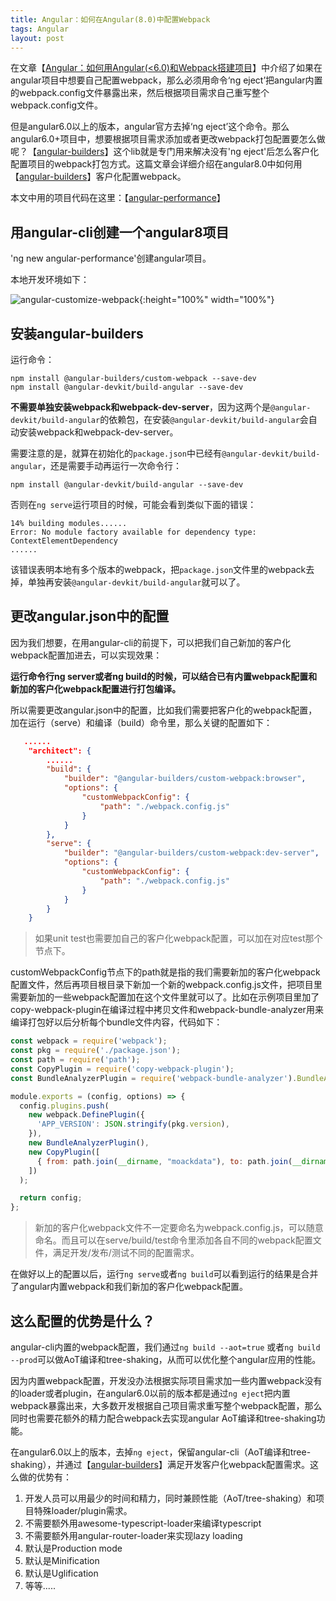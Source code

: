 ```yaml
---
title: Angular：如何在Angular(8.0)中配置Webpack
tags: Angular
layout: post
---
```


在文章【[Angular：如何用Angular(<6.0)和Webpack搭建项目](https://limeii.github.io/2018/09/angular-webpack/)】中介绍了如果在angular项目中想要自己配置webpack，那么必须用命令‘ng eject’把angular内置的webpack.config文件暴露出来，然后根据项目需求自己重写整个webpack.config文件。


但是angular6.0以上的版本，angular官方去掉‘ng eject’这个命令。那么angular6.0+项目中，想要根据项目需求添加或者更改webpack打包配置要怎么做呢？【[angular-builders](https://github.com/just-jeb/angular-builders)】这个lib就是专门用来解决没有'ng eject'后怎么客户化配置项目的webpack打包方式。这篇文章会详细介绍在angular8.0中如何用【[angular-builders](https://github.com/just-jeb/angular-builders)】客户化配置webpack。

本文中用的项目代码在这里：【[angular-performance](https://github.com/LiMeii/angular-performance)】

## 用angular-cli创建一个angular8项目
'ng new angular-performance'创建angular项目。

本地开发环境如下：

![angular-customize-webpack](https://limeii.github.io/assets/images/posts/angular/angular-customize-webpack01.png){:height="100%" width="100%"}

## 安装angular-builders

运行命令：
```
npm install @angular-builders/custom-webpack --save-dev
npm install @angular-devkit/build-angular --save-dev
```
**不需要单独安装webpack和webpack-dev-server**，因为这两个是```@angular-devkit/build-angular```的依赖包，在安装```@angular-devkit/build-angular```会自动安装webpack和webpack-dev-server。

需要注意的是，就算在初始化的```package.json```中已经有```@angular-devkit/build-angular```，还是需要手动再运行一次命令行：
```
npm install @angular-devkit/build-angular --save-dev
```
否则在```ng serve```运行项目的时候，可能会看到类似下面的错误：

```
14% building modules......
Error: No module factory available for dependency type: ContextElementDependency
......
```
该错误表明本地有多个版本的webpack，把```package.json```文件里的webpack去掉，单独再安装```@angular-devkit/build-angular```就可以了。

## 更改angular.json中的配置

因为我们想要，在用angular-cli的前提下，可以把我们自己新加的客户化webpack配置加进去，可以实现效果：


**运行命令行ng server或者ng build的时候，可以结合已有内置webpack配置和新加的客户化webpack配置进行打包编译。**


所以需要更改angular.json中的配置，比如我们需要把客户化的webpack配置，加在运行（serve）和编译（build）命令里，那么关键的配置如下：

```json
   ......
    "architect": {
        ......
        "build": {
            "builder": "@angular-builders/custom-webpack:browser",
            "options": {
                "customWebpackConfig": {
                    "path": "./webpack.config.js"
                }
            }
        },
        "serve": {
            "builder": "@angular-builders/custom-webpack:dev-server",
            "options": {
                "customWebpackConfig": {
                    "path": "./webpack.config.js"
                }
            }
        }
    }
```
<blockquote>
<p>
如果unit test也需要加自己的客户化webpack配置，可以加在对应test那个节点下。
</p>
</blockquote>
customWebpackConfig节点下的path就是指的我们需要新加的客户化webpack配置文件，然后再项目根目录下新加一个新的webpack.config.js文件，把项目里需要新加的一些webpack配置加在这个文件里就可以了。比如在示例项目里加了copy-webpack-plugin在编译过程中拷贝文件和webpack-bundle-analyzer用来编译打包好以后分析每个bundle文件内容，代码如下：

```js
const webpack = require('webpack');
const pkg = require('./package.json');
const path = require('path');
const CopyPlugin = require('copy-webpack-plugin');
const BundleAnalyzerPlugin = require('webpack-bundle-analyzer').BundleAnalyzerPlugin;

module.exports = (config, options) => {
  config.plugins.push(
    new webpack.DefinePlugin({
      'APP_VERSION': JSON.stringify(pkg.version),
    }),
    new BundleAnalyzerPlugin(),
    new CopyPlugin([
      { from: path.join(__dirname, "moackdata"), to: path.join(__dirname, "dist/angular-performance/moackdata") }
    ])
  );

  return config;
};
```

<blockquote>
<p>
新加的客户化webpack文件不一定要命名为webpack.config.js，可以随意命名。而且可以在serve/build/test命令里添加各自不同的webpack配置文件，满足开发/发布/测试不同的配置需求。
</p>
</blockquote>

在做好以上的配置以后，运行```ng serve```或者```ng build```可以看到运行的结果是合并了angular内置webpack和我们新加的客户化webpack配置。

## 这么配置的优势是什么？

angular-cli内置的webpack配置，我们通过```ng build --aot=true``` 或者```ng build --prod```可以做AoT编译和tree-shaking，从而可以优化整个angular应用的性能。


因为内置webpack配置，开发没办法根据实际项目需求加一些内置webpack没有的loader或者plugin，在angular6.0以前的版本都是通过```ng eject```把内置webpack暴露出来，大多数开发根据自己项目需求重写整个webpack配置，那么同时也需要花额外的精力配合webpack去实现angular AoT编译和tree-shaking功能。


在angular6.0以上的版本，去掉```ng eject```，保留angular-cli（AoT编译和tree-shaking），并通过【[angular-builders](https://github.com/just-jeb/angular-builders)】满足开发客户化webpack配置需求。这么做的优势有：
1. 开发人员可以用最少的时间和精力，同时兼顾性能（AoT/tree-shaking）和项目特殊loader/plugin需求。
2. 不需要额外用awesome-typescript-loader来编译typescript
3. 不需要额外用angular-router-loader来实现lazy loading
4. 默认是Production mode
5. 默认是Minification
6. 默认是Uglification
7. 等等.....
